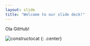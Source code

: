 ```yaml
---
layout: slide
title: "Welcome to our slide deck!"
---
```


Ola GitHub!

![constructocat](https://octodex.github.com/images/constructocat2.jpg)
{: .center}
